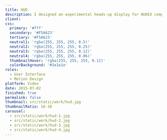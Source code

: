 ```yaml
---
title: HUD
description: I designed an experimental heads-up display for NUKEX compositing components for motion graphics.
client:
css:
  primary: '#fff'
  secondary: '#F5A623'
  tertiary: '#F5A623'
  neutral1: 'rgba(255, 255, 255, 0.5)'
  neutral2: 'rgba(255, 255, 255, 0.25)'
  neutral3: 'rgba(255, 255, 255, 0.12)'
  neutral4: 'rgba(255, 255, 255, 0.06)'
  thumbnailHover: 'rgba(255, 255, 255, 0.12)'
  colorBackground: '#1e1e1e'
roles:
  - User Interface
  - Motion Design
platform: Video
date: 2015-07-02
finished: true
permalink: false
thumbnail: src/static/work/hud.jpg
thumbnailRatio: 16-10
carousel:
  - src/static/work/hud-1.jpg
  - src/static/work/hud-2.jpg
  - src/static/work/hud-3.jpg
  - src/static/work/hud-4.jpg
---
```

